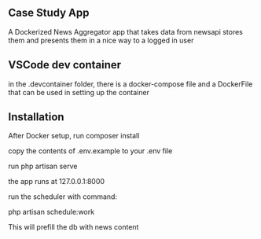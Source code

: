 

## Case Study App

A Dockerized News Aggregator app that takes data from newsapi stores them and presents them in a nice way to a logged in user

## VSCode dev container

in the .devcontainer folder, there is a docker-compose file and a DockerFile that can be used in setting up the container

## Installation

After Docker setup, run composer install

copy the contents of .env.example to your .env file

run php artisan serve

the app runs at 127.0.0.1:8000

run the scheduler with command:

php artisan schedule:work

This will prefill the db with news content



